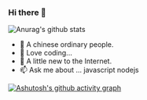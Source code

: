 ### Hi there 👋

![Anurag's github stats](https://github-readme-stats.vercel.app/api?username=iy88&show_icons=true)

- 🔭 A chinese ordinary people.
- 🌱 Love coding...
- 💬 A little new to the Internet.
- 📫 Ask me about ... javascript nodejs

[![Ashutosh's github activity graph](https://activity-graph.herokuapp.com/graph?username=iy88&theme=github)](https://github.com/ashutosh00710/github-readme-activity-graph)
